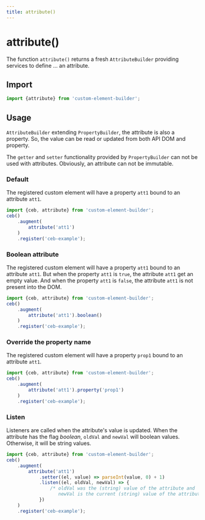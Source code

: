 ```yaml
---
title: attribute()
---
```

# attribute()

The function `attribute()` returns a fresh `AttributeBuilder` providing services to define ... an attribute.

## Import

```javascript
import {attribute} from 'custom-element-builder';
```

## Usage

`AttributeBuilder` extending `PropertyBuilder`, the attribute is also a property.
So, the value can be read or updated from both API DOM and property.

The `getter` and `setter` functionality provided by `PropertyBuilder` can not be used with attributes.
Obviously, an attribute can not be immutable.

### Default

The registered custom element will have a property `att1` bound to an attribute `att1`.

```javascript
import {ceb, attribute} from 'custom-element-builder';
ceb()
    .augment(
        attribute('att1')
    )
    .register('ceb-example');
```

### Boolean attribute

The registered custom element will have a property `att1` bound to an attribute `att1`.
But when the property `att1` is `true`, the attribute `att1` get an empty value.
And when the property `att1` is `false`, the attribute `att1` is not present into the DOM.

```javascript
import {ceb, attribute} from 'custom-element-builder';
ceb()
    .augment(
        attribute('att1').boolean()
    )
    .register('ceb-example');
```

### Override the property name

The registered custom element will have a property `prop1` bound to an attribute `att1`.

```javascript
import {ceb, attribute} from 'custom-element-builder';
ceb()
    .augment(
        attribute('att1').property('prop1')
    )
    .register('ceb-example');
```

### Listen

Listeners are called when the attribute's value is updated.
When the attribute has the flag _boolean_, `oldVal` and `newVal` will boolean values.
Otherwise, it will be string values.

```javascript
import {ceb, attribute} from 'custom-element-builder';
ceb()
    .augment(
        attribute('att1')
            .setter((el, value) => parseInt(value, 0) + 1)
            .listen((el, oldVal, newVal) => {
                /* oldVal was the (string) value of the attribute and
                   newVal is the current (string) value of the attribute */
            })
    )
    .register('ceb-example');
```
